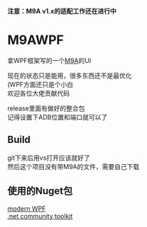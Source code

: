 **注意：M9A v1.x的适配工作还在进行中**

# M9AWPF
拿WPF框架写的一个[M9A](https://github.com/MaaAssistantArknights/M9A)的UI  

现在的状态只是能用，很多东西还不是最优化  
(WPF方面还只是个小白  
欢迎各位大佬贡献代码

release里面有做好的整合包  
记得设置下ADB位置和端口就可以了

## Build
git下来后用vs打开应该就好了  
然后这个项目没有带M9A的文件，需要自己下载

## 使用的Nuget包
[modern WPF](https://github.com/Kinnara/ModernWpf)  
[.net community toolkit](https://github.com/CommunityToolkit/dotnet)  
